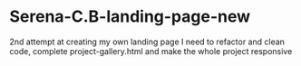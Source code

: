# Serena-C.B-landing-page-new
2nd attempt at creating my own landing page
I need to refactor and clean code, complete project-gallery.html and make the whole project responsive
